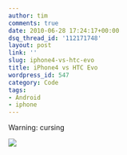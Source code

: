 ```yaml
---
author: tim
comments: true
date: 2010-06-28 17:24:17+00:00
dsq_thread_id: '112171748'
layout: post
link: ''
slug: iphone4-vs-htc-evo
title: iPhone4 vs HTC Evo
wordpress_id: 547
category: Code
tags:
- Android
- iphone
---
```


Warning: cursing


[![](https://img.youtube.com/vi/FL7yD-0pqZg/0.jpg)](http://www.youtube.com/watch?v=FL7yD-0pqZg)
